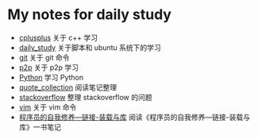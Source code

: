 # My notes for daily study

- [cplusplus](./cplusplus/) 关于 c++ 学习
- [daily_study](./daily_study/) 关于脚本和 ubuntu 系统下的学习
- [git](./git/) 关于 git 命令
- [p2p](./p2p/) 关于 p2p 学习
- [Python](./Python) 学习 Python
- [quote_collection](./quote_collection/) 阅读笔记整理
- [stackoverflow](./stackoverflow/) 整理 stackoverflow 的问题
- [vim](./vim/) 关于 vim 命令
- [程序员的自我修养—链接-装载与库](./程序员的自我修养—链接-装载与库/) 阅读《程序员的自我修养—链接-装载与库》一书笔记